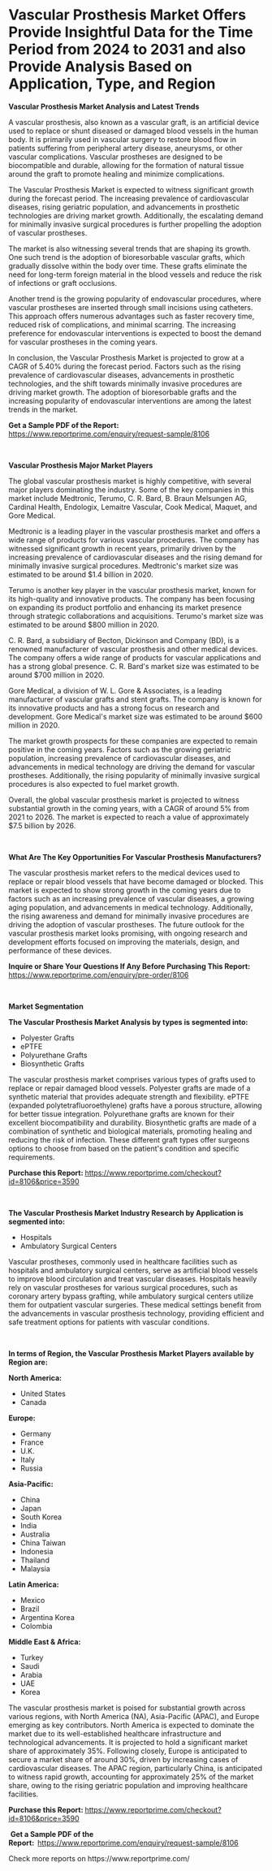 <p><h1>Vascular Prosthesis Market Offers Provide Insightful Data for the Time Period from 2024 to 2031 and also Provide Analysis Based on Application, Type, and Region</h1></p><p><strong>Vascular Prosthesis Market Analysis and Latest Trends</strong></p>
<p><p>A vascular prosthesis, also known as a vascular graft, is an artificial device used to replace or shunt diseased or damaged blood vessels in the human body. It is primarily used in vascular surgery to restore blood flow in patients suffering from peripheral artery disease, aneurysms, or other vascular complications. Vascular prostheses are designed to be biocompatible and durable, allowing for the formation of natural tissue around the graft to promote healing and minimize complications.</p><p>The Vascular Prosthesis Market is expected to witness significant growth during the forecast period. The increasing prevalence of cardiovascular diseases, rising geriatric population, and advancements in prosthetic technologies are driving market growth. Additionally, the escalating demand for minimally invasive surgical procedures is further propelling the adoption of vascular prostheses.</p><p>The market is also witnessing several trends that are shaping its growth. One such trend is the adoption of bioresorbable vascular grafts, which gradually dissolve within the body over time. These grafts eliminate the need for long-term foreign material in the blood vessels and reduce the risk of infections or graft occlusions.</p><p>Another trend is the growing popularity of endovascular procedures, where vascular prostheses are inserted through small incisions using catheters. This approach offers numerous advantages such as faster recovery time, reduced risk of complications, and minimal scarring. The increasing preference for endovascular interventions is expected to boost the demand for vascular prostheses in the coming years.</p><p>In conclusion, the Vascular Prosthesis Market is projected to grow at a CAGR of 5.40% during the forecast period. Factors such as the rising prevalence of cardiovascular diseases, advancements in prosthetic technologies, and the shift towards minimally invasive procedures are driving market growth. The adoption of bioresorbable grafts and the increasing popularity of endovascular interventions are among the latest trends in the market.</p></p>
<p><strong>Get a Sample PDF of the Report:&nbsp;</strong> <a href="https://www.reportprime.com/enquiry/request-sample/8106">https://www.reportprime.com/enquiry/request-sample/8106</a></p>
<p>&nbsp;</p>
<p><strong>Vascular Prosthesis Major Market Players</strong></p>
<p><p>The global vascular prosthesis market is highly competitive, with several major players dominating the industry. Some of the key companies in this market include Medtronic, Terumo, C. R. Bard, B. Braun Melsungen AG, Cardinal Health, Endologix, Lemaitre Vascular, Cook Medical, Maquet, and Gore Medical.</p><p>Medtronic is a leading player in the vascular prosthesis market and offers a wide range of products for various vascular procedures. The company has witnessed significant growth in recent years, primarily driven by the increasing prevalence of cardiovascular diseases and the rising demand for minimally invasive surgical procedures. Medtronic's market size was estimated to be around $1.4 billion in 2020.</p><p>Terumo is another key player in the vascular prosthesis market, known for its high-quality and innovative products. The company has been focusing on expanding its product portfolio and enhancing its market presence through strategic collaborations and acquisitions. Terumo's market size was estimated to be around $800 million in 2020.</p><p>C. R. Bard, a subsidiary of Becton, Dickinson and Company (BD), is a renowned manufacturer of vascular prosthesis and other medical devices. The company offers a wide range of products for vascular applications and has a strong global presence. C. R. Bard's market size was estimated to be around $700 million in 2020.</p><p>Gore Medical, a division of W. L. Gore & Associates, is a leading manufacturer of vascular grafts and stent grafts. The company is known for its innovative products and has a strong focus on research and development. Gore Medical's market size was estimated to be around $600 million in 2020.</p><p>The market growth prospects for these companies are expected to remain positive in the coming years. Factors such as the growing geriatric population, increasing prevalence of cardiovascular diseases, and advancements in medical technology are driving the demand for vascular prostheses. Additionally, the rising popularity of minimally invasive surgical procedures is also expected to fuel market growth.</p><p>Overall, the global vascular prosthesis market is projected to witness substantial growth in the coming years, with a CAGR of around 5% from 2021 to 2026. The market is expected to reach a value of approximately $7.5 billion by 2026.</p></p>
<p>&nbsp;</p>
<p><strong>What Are The Key Opportunities For Vascular Prosthesis Manufacturers?</strong></p>
<p><p>The vascular prosthesis market refers to the medical devices used to replace or repair blood vessels that have become damaged or blocked. This market is expected to show strong growth in the coming years due to factors such as an increasing prevalence of vascular diseases, a growing aging population, and advancements in medical technology. Additionally, the rising awareness and demand for minimally invasive procedures are driving the adoption of vascular prostheses. The future outlook for the vascular prosthesis market looks promising, with ongoing research and development efforts focused on improving the materials, design, and performance of these devices.</p></p>
<p><strong>Inquire or Share Your Questions If Any Before Purchasing This Report:</strong> <a href="https://www.reportprime.com/enquiry/pre-order/8106">https://www.reportprime.com/enquiry/pre-order/8106</a></p>
<p>&nbsp;</p>
<p><strong>Market Segmentation</strong></p>
<p><strong>The Vascular Prosthesis Market Analysis by types is segmented into:</strong></p>
<p><ul><li>Polyester Grafts</li><li>ePTFE</li><li>Polyurethane Grafts</li><li>Biosynthetic Grafts</li></ul></p>
<p><p>The vascular prosthesis market comprises various types of grafts used to replace or repair damaged blood vessels. Polyester grafts are made of a synthetic material that provides adequate strength and flexibility. ePTFE (expanded polytetrafluoroethylene) grafts have a porous structure, allowing for better tissue integration. Polyurethane grafts are known for their excellent biocompatibility and durability. Biosynthetic grafts are made of a combination of synthetic and biological materials, promoting healing and reducing the risk of infection. These different graft types offer surgeons options to choose from based on the patient's condition and specific requirements.</p></p>
<p><strong>Purchase this Report:&nbsp;</strong><a href="https://www.reportprime.com/checkout?id=8106&price=3590">https://www.reportprime.com/checkout?id=8106&price=3590</a></p>
<p>&nbsp;</p>
<p><strong>The Vascular Prosthesis Market Industry Research by Application is segmented into:</strong></p>
<p><ul><li>Hospitals</li><li>Ambulatory Surgical Centers</li></ul></p>
<p><p>Vascular prostheses, commonly used in healthcare facilities such as hospitals and ambulatory surgical centers, serve as artificial blood vessels to improve blood circulation and treat vascular diseases. Hospitals heavily rely on vascular prostheses for various surgical procedures, such as coronary artery bypass grafting, while ambulatory surgical centers utilize them for outpatient vascular surgeries. These medical settings benefit from the advancements in vascular prosthesis technology, providing efficient and safe treatment options for patients with vascular conditions.</p></p>
<p>&nbsp;</p>
<p><strong>In terms of Region, the Vascular Prosthesis Market Players available by Region are:</strong></p>
<p>
    <p> <strong> North America: </strong>
        <ul>
            <li>United States</li>
            <li>Canada</li>
        </ul>
        </p> 
    <p> <strong> Europe: </strong>
        <ul>
            <li>Germany</li>
            <li>France</li>
            <li>U.K.</li>
            <li>Italy</li>
            <li>Russia</li>
        </ul>
        </p> 
    <p> <strong> Asia-Pacific: </strong>
        <ul>
            <li>China</li>
            <li>Japan</li>
            <li>South Korea</li>
            <li>India</li>
            <li>Australia</li>
            <li>China Taiwan</li>
            <li>Indonesia</li>
            <li>Thailand</li>
            <li>Malaysia</li>
        </ul>
        </p> 
    <p> <strong> Latin America: </strong>
        <ul>
            <li>Mexico</li>
            <li>Brazil</li>
            <li>Argentina Korea</li>
            <li>Colombia</li>
        </ul>
        </p> 
    <p> <strong> Middle East & Africa: </strong>
        <ul>
            <li>Turkey</li>
            <li>Saudi</li>
            <li>Arabia</li>
            <li>UAE</li>
            <li>Korea</li>
        </ul>
    </p>
    </p>
<p><p>The vascular prosthesis market is poised for substantial growth across various regions, with North America (NA), Asia-Pacific (APAC), and Europe emerging as key contributors. North America is expected to dominate the market due to its well-established healthcare infrastructure and technological advancements. It is projected to hold a significant market share of approximately 35%. Following closely, Europe is anticipated to secure a market share of around 30%, driven by increasing cases of cardiovascular diseases. The APAC region, particularly China, is anticipated to witness rapid growth, accounting for approximately 25% of the market share, owing to the rising geriatric population and improving healthcare facilities.</p></p>
<p><strong>Purchase this Report: </strong><a href="https://www.reportprime.com/checkout?id=8106&price=3590">https://www.reportprime.com/checkout?id=8106&price=3590</a></p>
<p>&nbsp;<strong>Get a Sample PDF of the Report:&nbsp;&nbsp;</strong><a href="https://www.reportprime.com/enquiry/request-sample/8106">https://www.reportprime.com/enquiry/request-sample/8106</a></p>
<p><strong></strong></p>
<p>Check more reports on https://www.reportprime.com/</p>